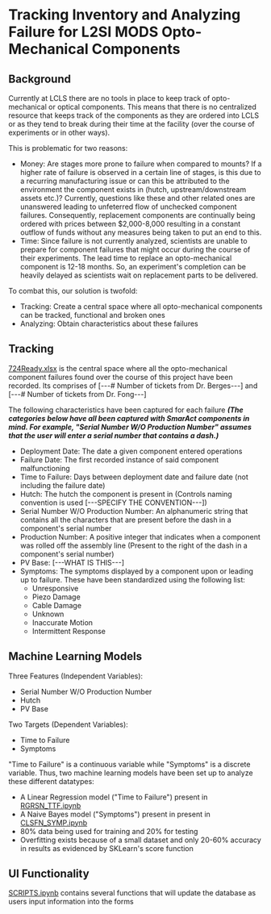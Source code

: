 # Tracking Inventory and Analyzing Failure for L2SI MODS Opto-Mechanical Components

## Background
Currently at LCLS there are no tools in place to keep track of opto-mechanical or optical components. This means that there is no centralized resource that keeps track of the components as they are ordered into LCLS or as they tend to break during their time at the facility (over the course of experiments or in other ways). 

This is problematic for two reasons: 
- Money: Are stages more prone to failure when compared to mounts? If a higher rate of failure is observed in a certain line of stages, is this due to a recurring manufacturing issue or can this be attributed to the environment the component exists in (hutch, upstream/downstream assets etc.)? Currently, questions like these and other related ones are unanswered leading to unfeterred flow of unchecked component failures. Consequently, replacement components are continually being ordered with prices between $2,000-8,000 resulting in a constant outflow of funds without any measures being taken to put an end to this.
- Time: Since failure is not currently analyzed, scientists are unable to prepare for component failures that might occur during the course of their experiments. The lead time to replace an opto-mechanical component is 12-18 months. So, an experiment's completion can be heavily delayed as scientists wait on replacement parts to be delivered.

To combat this, our solution is twofold:
- Tracking: Create a central space where all opto-mechanical components can be tracked, functional and broken ones
- Analyzing: Obtain characteristics about these failures 



## Tracking
[724Ready.xlsx](/724Ready.xlsx) is the central space where all the opto-mechanical component failures found over the course of this project have been recorded. Its comprises of [---# Number of tickets from Dr. Berges---] and [---# Number of tickets from Dr. Fong---]

The following characteristics have been captured for each failure ***(The categories below have all been captured with SmarAct components in mind. For example, "Serial Number W/O Production Number" assumes that the user will enter a serial number that contains a dash.)***

- Deployment Date: The date a given component entered operations
- Failure Date: The first recorded instance of said component malfunctioning
- Time to Failure: Days between deployment date and failure date (not including the failure date)
- Hutch: The hutch the component is present in (Controls naming convention is used [---SPECIFY THE CONVENTION---])
- Serial Number W/O Production Number: An alphanumeric string that contains all the characters that are present before the dash in a component's serial number
- Production Number: A positive integer that indicates when a component was rolled off the assembly line (Present to the right of the dash in a component's serial number)
- PV Base: [---WHAT IS THIS---]
- Symptoms: The symptoms displayed by a component upon or leading up to failure. These have been standardized using the following list:
  - Unresponsive
  - Piezo Damage
  - Cable Damage
  - Unknown
  - Inaccurate Motion
  - Intermittent Response


 
## Machine Learning Models
Three Features (Independent Variables):
- Serial Number W/O Production Number
- Hutch
- PV Base
  
Two Targets (Dependent Variables):
- Time to Failure
- Symptoms

"Time to Failure" is a continuous variable while "Symptoms" is a discrete variable. Thus, two machine learning models have been set up to analyze these different datatypes:

- A Linear Regression model ("Time to Failure") present in [RGRSN_TTF.ipynb](/RGRSN_TTF.ipynb) 
- A Naive Bayes model ("Symptoms") present in present in [CLSFN_SYMP.ipynb](/CLSFN.SYMP.ipynb)
- 80% data being used for training and 20% for testing
- Overfitting exists because of a small dataset and only 20-60% accuracy in results as evidenced by SKLearn's score function

## UI Functionality
[SCRIPTS.ipynb](/SCRIPTS.ipynb) contains several functions that will update the database as users input information into the forms 

